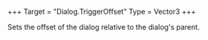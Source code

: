 +++
Target = "Dialog.TriggerOffset"
Type = Vector3
+++

Sets the offset of the dialog relative to the dialog's parent.